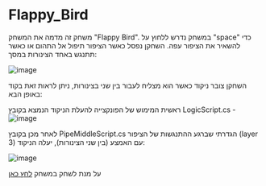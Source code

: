 # Flappy_Bird
משחק זה מדמה את המשחק "Flappy Bird".
במשחק נדרש ללחוץ על "space" כדי להשאיר את הציפור עפה. השחקן נפסל כאשר הציפור תיפול אל התהום או כאשר תתנגש באחד הצינורות במסך:

![image](https://github.com/AdiNahmias/Flappy_Bird/assets/118722490/e28e2202-7fda-4d37-ba0f-16b158c751a3)

השחקן צובר ניקוד כאשר הוא מצליח לעבור בין שני בצינורות, ניתן לראות זאת בקוד באופן הבא:

ראשית המימוש של הפונקצייה להעלת הניקוד הנמצא בקובץ LogicScript.cs -
![image](https://github.com/AdiNahmias/Flappy_Bird/assets/118722490/d8b4ad5f-cb5b-4b82-9e88-55459f17de41)

 לאחר מכן בקובץ PipeMiddleScript.cs הגדרתי שברגע ההתנגשות של הציפור (layer 3)  עם האמצע (בין שני הצינורות), יעלה הניקוד:

 ![image](https://github.com/AdiNahmias/Flappy_Bird/assets/118722490/06c40b84-a431-4958-93e8-269363513d8a)



 





על מנת לשחק במשחק [לחץ כאן](https://adinahmias.itch.io/flapp)
